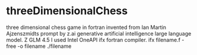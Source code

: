 # threeDimensionalChess
three dimensional chess game in fortran invented from Ian Martin Ajzenszmidts prompt by z.ai generative artificial intelligence large language model. Z GLM 4.5
I used  Intel OneAPI ifx fortran compiler. ifx filename.f -free -o filename 
./filename
